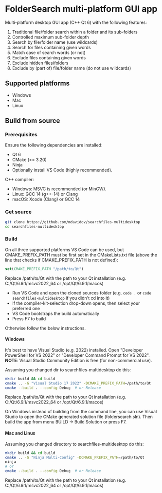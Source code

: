 # FolderSearch multi-platform GUI app

Multi-platform desktop GUI app (C++ Qt 6) with the following features:

1. Traditional file/folder search within a folder and its sub-folders
1. Controlled maximum sub-folder depth
1. Search by file/folder name (use wildcards)
1. Search for files containing given words
1. Match case of search words (or not)
1. Exclude files containing given words
1. Exclude hidden files/folders
1. Exclude by (part of) file/folder name (do not use wildcards)

## Supported platforms

* Windows
* Mac
* Linux

## Build from source

### Prerequisites

Ensure the following dependencies are installed:

* Qt 6
* CMake (>= 3.20)
* Ninja
* Optionally install VS Code (highly recommended).

C++ compiler:

* Windows: MSVC is recommended (or MinGW).
* Linux: GCC 14 (g++-14) or Clang
* macOS: Xcode (Clang) or GCC 14

### Get source

```bash
git clone https://github.com/mdavidov/searchfiles-multidesktop
cd searchfiles-multidesktop
```

### Build

On all three supported platforms VS Code can be used, but CMAKE_PREFIX_PATH
must be first set in the CMakeLists.txt file (above the line that checks
if CMAKE_PREFIX_PATH is not defined):

```cmake
set(CMAKE_PREFIX_PATH "/path/to/Qt")
```

Replace /path/to/Qt with the path to your Qt installation
(e.g. C:/Qt/6.9.1/msvc2022_64 or /opt/Qt/6.9.1/macos)

* Run VS Code and open the cloned sources folder (e.g. ```code .``` or ```code searchfiles-multidesktop``` if you didn't cd into it)
* If the compiler-kit-selection drop-down opens, then select your preferred one
* VS Code bootstraps the build automatically
* Press F7 to build

Otherwise follow the below instructions.

#### Windows

It's best to have Visual Studio (e.g. 2022) installed.
Open "Developer PowerShell for VS 2022" or "Developer Command Prompt for VS 2022".
__NOTE__: Visual Studio Community Edition is free (for non-commercial use).

Assuming you changed dir to searchfiles-multidesktop do this:

```bash
mkdir build && cd build
cmake .. -G "Visual Studio 17 2022" -DCMAKE_PREFIX_PATH=/path/to/Qt
cmake --build . --config Debug  # or Release
```

Replace /path/to/Qt with the path to your Qt installation
(e.g. C:/Qt/6.9.1/msvc2022_64 or /opt/Qt/6.9.1/macos)

On Windows instead of building from the command line,
you can use Visual Studio to open the CMake generated
solution file (foldersearch.sln). Then build the app from
menu BUILD -> Build Solution or press F7.

#### Mac and Linux

Assuming you changed directory to searchfiles-multidesktop do this:

```bash
mkdir build && cd build
cmake .. -G "Ninja Multi-Config" -DCMAKE_PREFIX_PATH=/path/to/Qt
ninja
# or
cmake --build . --config Debug  # or Release
```

Replace /path/to/Qt with the path to your Qt installation
(e.g. C:/Qt/6.9.1/msvc2022_64 or /opt/Qt/6.9.1/macos)
